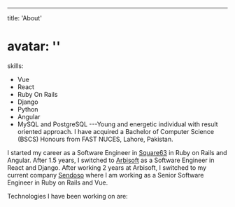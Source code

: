 ---
title: 'About'
# avatar: ''
skills:
  - Vue
  - React
  - Ruby On Rails
  - Django
  - Python
  - Angular
  - MySQL and PostgreSQL
---Young and energetic individual with result oriented approach. I have acquired a Bachelor of Computer Science (BSCS) Honours from FAST NUCES, Lahore, Pakistan.

I started my career as a Software Engineer in [Square63](https://www.square63.com/) in Ruby on Rails and Angular. After 1.5 years, I switched to [Arbisoft](https://arbisoft.com/) as a Software Engineer in React and Django. After working 2 years at Arbisoft, I switched to my current company [Sendoso](https://sendoso.com/) where I am working as a Senior Software Engineer in Ruby on Rails and Vue.

Technologies I have been working on are:
